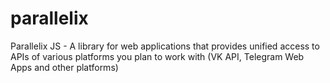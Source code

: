 # parallelix
Parallelix JS - A library for web applications that provides unified access to APIs of various platforms you plan to work with (VK API, Telegram Web Apps and other platforms)
